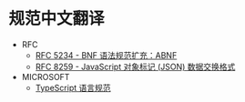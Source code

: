 # 规范中文翻译

* RFC
  * [RFC 5234 - BNF 语法规范扩充：ABNF](./rfc/5234.md)
  * [RFC 8259 - JavaScript 对象标记 (JSON) 数据交换格式](./rfc/8259.md)
* MICROSOFT
  * [TypeScript 语言规范](./microsoft/typescript.md)